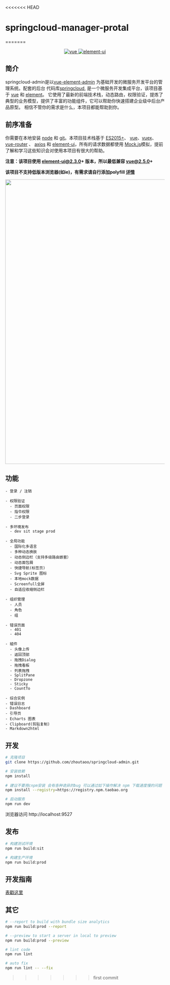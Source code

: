 <<<<<<< HEAD
# springcloud-manager-protal
=======
<p align="center">
  <a href="https://github.com/vuejs/vue">
    <img src="https://img.shields.io/badge/vue-2.6.10-brightgreen.svg" alt="vue">
  </a>
  <a href="https://github.com/ElemeFE/element">
    <img src="https://img.shields.io/badge/element--ui-2.7.0-brightgreen.svg" alt="element-ui">
  </a>
</p>

## 简介

springcloud-admin是以[vue-element-admin](http://panjiachen.github.io/vue-element-admin) 为基础开发的微服务开发平台的管理系统。配套的后台
代码库[springcloud](https://github.com/zhoutaoo/SpringCloud),
是一个微服务开发集成平台，该项目基于 [vue](https://github.com/vuejs/vue) 和 [element](https://github.com/ElemeFE/element)。
它使用了最新的前端技术栈，动态路由，权限验证，提炼了典型的业务模型，提供了丰富的功能组件，它可以帮助你快速搭建企业级中后台产品原型。
相信不管你的需求是什么，本项目都能帮助到你。

## 前序准备

你需要在本地安装 [node](http://nodejs.org/) 和 [git](https://git-scm.com/)。本项目技术栈基于 [ES2015+](http://es6.ruanyifeng.com/)、
[vue](https://cn.vuejs.org/index.html)、[vuex](https://vuex.vuejs.org/zh-cn/)、[vue-router](https://router.vuejs.org/zh-cn/) 、
[axios](https://github.com/axios/axios) 和 [element-ui](https://github.com/ElemeFE/element)，所有的请求数据都使用
[Mock.js](https://github.com/nuysoft/Mock)模拟，提前了解和学习这些知识会对使用本项目有很大的帮助。

 **注意：该项目使用 element-ui@2.3.0+ 版本，所以最低兼容 vue@2.5.0+**

 **该项目不支持低版本浏览器(如ie)，有需求请自行添加polyfill [详情](https://github.com/PanJiaChen/vue-element-admin/wiki#babel-polyfill)**

 <p align="center">
  <img width="900" src="https://wpimg.wallstcn.com/a5894c1b-f6af-456e-82df-1151da0839bf.png">
</p>

## 功能
```
- 登录 / 注销

- 权限验证
  - 页面权限
  - 指令权限
  - 二步登录

- 多环境发布
  - dev sit stage prod

- 全局功能
  - 国际化多语言
  - 多种动态换肤
  - 动态侧边栏（支持多级路由嵌套）
  - 动态面包屑
  - 快捷导航(标签页)
  - Svg Sprite 图标
  - 本地mock数据
  - Screenfull全屏
  - 自适应收缩侧边栏

- 组织管理
  - 人员
  - 角色
  - 组

- 错误页面
  - 401
  - 404

- 組件
  - 头像上传
  - 返回顶部
  - 拖拽Dialog
  - 拖拽看板
  - 列表拖拽
  - SplitPane
  - Dropzone
  - Sticky
  - CountTo

- 综合实例
- 错误日志
- Dashboard
- 引导页
- Echarts 图表
- Clipboard(剪贴复制)
- Markdown2html
```

## 开发
```bash
# 克隆项目
git clone https://github.com/zhoutaoo/springcloud-admin.git

# 安装依赖
npm install
   
# 建议不要用cnpm安装 会有各种诡异的bug 可以通过如下操作解决 npm 下载速度慢的问题
npm install --registry=https://registry.npm.taobao.org

# 启动服务
npm run dev
```
浏览器访问 http://localhost:9527

## 发布
```bash
# 构建测试环境
npm run build:sit

# 构建生产环境
npm run build:prod
```


## 开发指南
[表戳这里](./development.md)

## 其它
```bash
# --report to build with bundle size analytics
npm run build:prod --report

# --preview to start a server in local to preview
npm run build:prod --preview

# lint code
npm run lint

# auto fix
npm run lint -- --fix
```
>>>>>>> first commit
